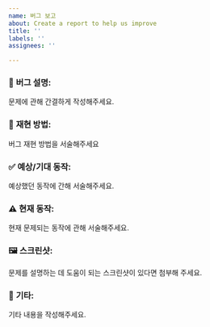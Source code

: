 ```yaml
---
name: 버그 보고
about: Create a report to help us improve
title: ''
labels: ''
assignees: ''

---
```


### 🐛 **버그 설명**:
문제에 관해 간결하게 작성해주세요.

### 🔁 **재현 방법**:
버그 재현 방법을 서술해주세요

### ✅ **예상/기대 동작**:
예상했던 동작에 간해 서술해주세요.

### ⚠️ **현재 동작**:
현재 문제되는 동작에 관해 서술해주세요.

### 🖼️ **스크린샷**:
문제를 설명하는 데 도움이 되는 스크린샷이 있다면 첨부해 주세요.

### 🧩 **기타**:
기타 내용을 작성해주세요.
